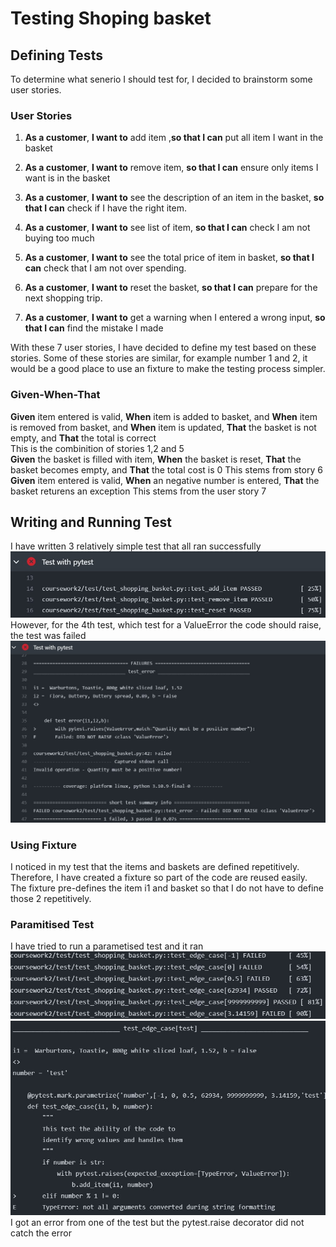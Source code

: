 # Testing Shoping basket

## Defining Tests
To determine what senerio I should test for, I decided to brainstorm some user stories.   
### User Stories   
1. **As a customer**, **I want to** add item ,**so that I can** put all item I want in the basket   

2. **As a customer**, **I want to** remove item, **so that I can** ensure only items I want is in the basket  

3. **As a customer**, **I want to** see the description of an item in the basket, **so that I can** check if I have the right item.   

4. **As a customer**, **I want to** see list of item, **so that I can** check I am not buying too much

5. **As a customer**, **I want to** see the total price of item in basket, **so that I can** check that I am not over spending.

6. **As a customer**, **I want to** reset the basket, **so that I can** prepare for the next shopping trip.   

7. **As a customer**, **I want to** get a warning when I entered a wrong input, **so that I can** find the mistake I made   

With these 7 user stories, I have decided to define my test based on these stories.
Some of these stories are similar, for example number 1 and 2, it would be a good place to use an fixture to make the testing process simpler. 

### Given-When-That
**Given** item entered is valid, **When** item is added to basket, and **When** item is removed from basket, and **When** item is updated, **That** the basket is not empty, and **That** the total is correct   
This is the combinition of stories 1,2 and 5   
**Given** the basket is filled with item, **When** the basket is reset, **That** the basket becomes empty, and **That** the total cost is 0
This stems from story 6   
**Given** item entered is valid, **When** an negative number is entered, **That** the basket returens an exception
This stems from the user story 7
## Writing and Running Test
I have written 3 relatively simple test that all ran successfully
![image](test_screenshot/test_1_2_3.jpg) 
However, for the 4th test, which test for a ValueError the code should raise, the test was failed
![image](test_screenshot/test_4.jpg) 
### Using Fixture
I noticed in my test that the items and baskets are defined repetitively. Therefore, I have created a fixture so part of the code are reused easily.   
The fixture pre-defines the item i1 and basket so that I do not have to define those 2 repetitively.
### Paramitised Test
I have tried to run a parametised test and it ran
![image](test_screenshot/edge_case.jpg)   
![image](test_screenshot/str_test_error.jpg) 
I got an error from one of the test but the pytest.raise decorator did not catch the error

